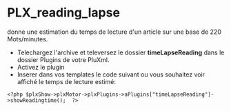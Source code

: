 # PLX_reading_lapse
donne une estimation du temps de lecture d'un article sur une base de 220 Mots/minutes.

- Telechargez l'archive et televersez le dossier **timeLapseReading**  dans le dossier Plugins de votre PluXml.
- Activez le plugin
- Inserer dans vos templates le code suivant ou vous souhaitez voir affiché le temps de lecture estimé:

`<?php $plxShow->plxMotor->plxPlugins->aPlugins["timeLapseReading"]->showReadingtime();  ?>`

